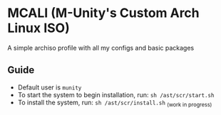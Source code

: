 # MCALI (M-Unity's Custom Arch Linux ISO)
A simple archiso profile with all my configs and basic packages
## Guide
- Default user is ``` munity ```
- To start the system to begin installation, run: ``` sh /ast/scr/start.sh ```
- To install the system, run: ``` sh /ast/scr/install.sh ``` 	<sub> (work in progress) </sub>
